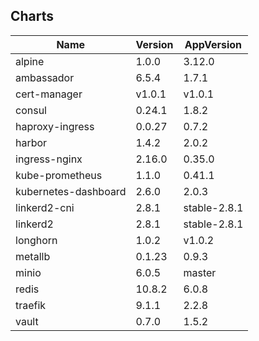 ## Charts
Name | Version | AppVersion
-----|---------|-----------
alpine | 1.0.0 | 3.12.0
ambassador | 6.5.4 | 1.7.1
cert-manager | v1.0.1 | v1.0.1
consul | 0.24.1 | 1.8.2
haproxy-ingress | 0.0.27 | 0.7.2
harbor | 1.4.2 | 2.0.2
ingress-nginx | 2.16.0 | 0.35.0
kube-prometheus | 1.1.0 | 0.41.1
kubernetes-dashboard | 2.6.0 | 2.0.3
linkerd2-cni | 2.8.1 | stable-2.8.1
linkerd2 | 2.8.1 | stable-2.8.1
longhorn | 1.0.2 | v1.0.2
metallb | 0.1.23 | 0.9.3
minio | 6.0.5 | master
redis | 10.8.2 | 6.0.8
traefik | 9.1.1 | 2.2.8
vault | 0.7.0 | 1.5.2
